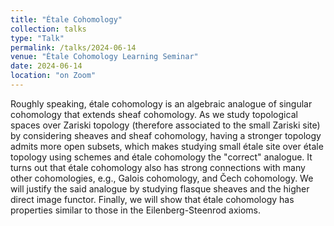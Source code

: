 ```yaml
---
title: "Étale Cohomology"
collection: talks
type: "Talk"
permalink: /talks/2024-06-14
venue: "Étale Cohomology Learning Seminar"
date: 2024-06-14
location: "on Zoom"
---
```


Roughly speaking, étale cohomology is an algebraic analogue of singular cohomology that extends sheaf cohomology. As we study topological spaces over Zariski topology (therefore associated to the small Zariski site) by considering sheaves and sheaf cohomology, having a stronger topology admits more open subsets, which makes studying small étale site over étale topology using schemes and étale cohomology the "correct" analogue. It turns out that étale cohomology also has strong connections with many other cohomologies, e.g., Galois cohomology, and Čech cohomology. We will justify the said analogue by studying flasque sheaves and the higher direct image functor. Finally, we will show that étale cohomology has properties similar to those in the Eilenberg-Steenrod axioms.
